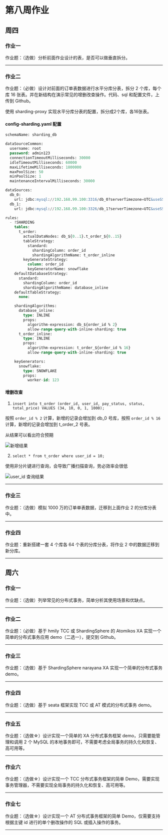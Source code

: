 # 第八周作业

## 周四

### 作业一

作业题：（选做）分析前面作业设计的表，是否可以做垂直拆分。

---

### 作业二

作业题：（必做）设计对前面的订单表数据进行水平分库分表，拆分 2 个库，每个库 16 张表。并在新结构在演示常见的增删改查操作。代码、sql 和配置文件，上传到 Github。

使用 sharding-proxy 实现水平分库分表的配置，拆分成2个库，各16张表。

#### config-sharding.yaml 配置

```sql
schemaName: sharding_db

dataSourceCommon:
  username: root
  password: admin123
  connectionTimeoutMilliseconds: 30000
  idleTimeoutMilliseconds: 60000
  maxLifetimeMilliseconds: 1800000
  maxPoolSize: 50
  minPoolSize: 1
  maintenanceIntervalMilliseconds: 30000

dataSources:
  db_0:
    url: jdbc:mysql://192.168.99.100:3316/db_0?serverTimezone=UTC&useSSL=false
  db_1:
    url: jdbc:mysql://192.168.99.100:3326/db_1?serverTimezone=UTC&useSSL=false

rules:
  - !SHARDING
    tables:
      t_order:
        actualDataNodes: db_${0..1}.t_order_${0..15}
        tableStrategy:
          standard:
            shardingColumn: order_id
            shardingAlgorithmName: t_order_inline
        keyGenerateStrategy:
          column: order_id
          keyGeneratorName: snowflake
    defaultDatabaseStrategy:
      standard:
        shardingColumn: order_id
        shardingAlgorithmName: database_inline
    defaultTableStrategy:
      none:

    shardingAlgorithms:
      database_inline:
        type: INLINE
        props:
          algorithm-expression: db_${order_id % 2}
          allow-range-query-with-inline-sharding: true
      t_order_inline:
        type: INLINE
        props:
          algorithm-expression: t_order_${order_id % 16}
          allow-range-query-with-inline-sharding: true

    keyGenerators:
      snowflake:
        type: SNOWFLAKE
        props:
          worker-id: 123

```

#### 增删改查

1. `insert into t_order (order_id, user_id, pay_status, status, total_price) VALUES (34, 10, 0, 1, 1000);`

按照 `order_id % 2` 计算，新增的记录会增加到 db_0 号库，按照 `order_id % 16` 计算，新增的记录会增加到 t_order_2 号表。

从结果可以看出符合预期

![新增结果](http://zhangwei1989.oss-cn-beijing.aliyuncs.com/2020-12-11-%E5%B1%8F%E5%B9%95%E5%BF%AB%E7%85%A7%202020-12-11%20%E4%B8%8B%E5%8D%887.27.39.png)

2. `select * from t_order where user_id = 10;`

使用非分片键进行查询，会导致广播扫描查询，势必效率会很低

![user_id 查询结果](http://zhangwei1989.oss-cn-beijing.aliyuncs.com/2020-12-11-%E5%B1%8F%E5%B9%95%E5%BF%AB%E7%85%A7%202020-12-11%20%E4%B8%8B%E5%8D%887.33.28.png)

---

### 作业三

作业题：（选做）模拟 1000 万的订单单表数据，迁移到上面作业 2 的分库分表中。

---

### 作业四

作业题：重新搭建一套 4 个库各 64 个表的分库分表，将作业 2 中的数据迁移到新分库。

---

## 周六

### 作业一

作业题：（选做）列举常见的分布式事务，简单分析其使用场景和优缺点。

---

### 作业二

作业题：（必做）基于 hmily TCC 或 ShardingSphere 的 Atomikos XA 实现一个简单的分布式事务应用 demo（二选一），提交到 Github。

---

### 作业三

作业题：（选做）基于 ShardingSphere narayana XA 实现一个简单的分布式事务 demo。

---

### 作业四

作业题：（选做）基于 seata 框架实现 TCC 或 AT 模式的分布式事务 demo。

---

### 作业五

作业题：（选做☆）设计实现一个简单的 XA 分布式事务框架 demo，只需要能管理和调用 2 个 MySQL 的本地事务即可，不需要考虑全局事务的持久化和恢复、高可用等。

---

### 作业六

作业题：（选做☆）设计实现一个 TCC 分布式事务框架的简单 Demo，需要实现事务管理器，不需要实现全局事务的持久化和恢复、高可用等。

---

### 作业七

作业题：（选做☆）设计实现一个 AT 分布式事务框架的简单 Demo，仅需要支持根据主键 id 进行的单个删改操作的 SQL 或插入操作的事务。


---